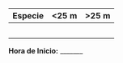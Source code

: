                             
|   **Especie**     |**<25 m**|**>25 m**|
|-------------------|---------|---------|
|                   |         |         |
|                   |         |         |
|                   |         |         |
|                   |         |         |
|                   |         |         |

**Hora de Inicio:** _______